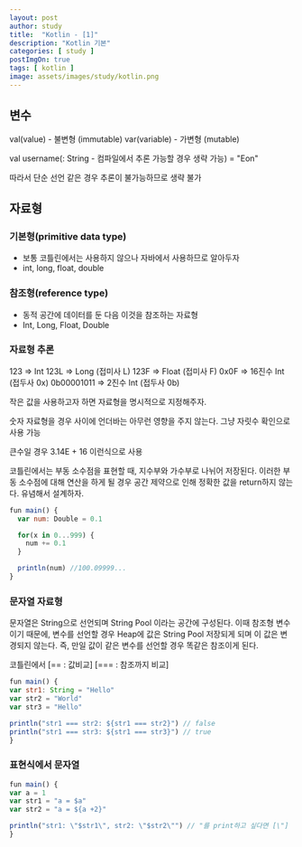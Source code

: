 ```yaml
---
layout: post
author: study
title:  "Kotlin - [1]"
description: "Kotlin 기본"
categories: [ study ]
postImgOn: true
tags: [ kotlin ]
image: assets/images/study/kotlin.png
---
```

 
## 변수
  val(value) - 불변형 (immutable)
  var(variable) - 가변형 (mutable)

  val username(: String - 컴파일에서 추론 가능할 경우 생략 가능) = "Eon"

  따라서 단순 선언 같은 경우 추론이 불가능하므로 생략 불가

## 자료형

### 기본형(primitive data type)
- 보통 코틀린에서는 사용하지 않으나 자바에서 사용하므로 알아두자
- int, long, float, double

### 참조형(reference type)
- 동적 공간에 데이터를 둔 다음 이것을 참조하는 자료형
- Int, Long, Float, Double

### 자료형 추론
123 => Int
123L => Long (접미사 L)
123F => Float (접미사 F)
0x0F => 16진수 Int (접두사 0x)
0b00001011 => 2진수 Int (접두사 0b)

작은 값을 사용하고자 하면 자료형을 명시적으로 지정해주자.

숫자 자료형을 경우 사이에 언더바는 아무런 영향을 주지 않는다. 그냥 자릿수 확인으로 사용 가능

큰수일 경우 3.14E + 16 이런식으로 사용

코틀린에서는 부동 소수점을 표현할 때, 지수부와 가수부로 나뉘어 저장된다. 이러한 부동 소수점에 대해 연산을 하게 될 경우 공간 제약으로 인해 정확한 값을 return하지 않는다. 유념해서 설계하자.

```javascript
fun main() {
  var num: Double = 0.1

  for(x in 0...999) {
    num += 0.1
  }

  println(num) //100.09999...
}
```

### 문자열 자료형

문자열은 String으로 선언되며 String Pool 이라는 공간에 구성된다. 이때 참조형 변수이기 때문에, 변수를 선언할 경우 Heap에 값은 String Pool 저장되게 되며 이 값은 변경되지 않는다. 즉, 만일 값이 같은 변수를 선언할 경우 똑같은 참조이게 된다. 

코틀린에서 [== : 값비교] [=== : 참조까지 비교]

  ```javascript
fun main() {
  var str1: String = "Hello"
  var str2 = "World"
  var str3 = "Hello"
  
  println("str1 === str2: ${str1 === str2}") // false
  println("str1 === str3: ${str1 === str3}") // true
}
```

 ### 표현식에서 문자열

   ```javascript
fun main() {
  var a = 1
  var str1 = "a = $a"
  var str2 = "a = ${a +2}"
  
  println("str1: \"$str1\", str2: \"$str2\"") // "를 print하고 싶다면 [\"] 이렇게 쓰면 된다.
}
```

